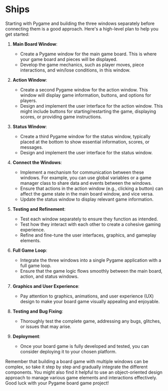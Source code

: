 # Ships

Starting with Pygame and building the three windows separately before connecting them is a good approach. Here's a high-level plan to help you get started:

1. **Main Board Window**:
   - Create a Pygame window for the main game board. This is where your game board and pieces will be displayed.
   - Develop the game mechanics, such as player moves, piece interactions, and win/lose conditions, in this window.

2. **Action Window**:
   - Create a second Pygame window for the action window. This window will display game information, buttons, and options for players.
   - Design and implement the user interface for the action window. This might include buttons for starting/restarting the game, displaying scores, or providing game instructions.

3. **Status Window**:
   - Create a third Pygame window for the status window, typically placed at the bottom to show essential information, scores, or messages.
   - Design and implement the user interface for the status window.

4. **Connect the Windows**:
   - Implement a mechanism for communication between these windows. For example, you can use global variables or a game manager class to share data and events between the windows.
   - Ensure that actions in the action window (e.g., clicking a button) can affect the game state in the main board window, and vice versa.
   - Update the status window to display relevant game information.

5. **Testing and Refinement**:
   - Test each window separately to ensure they function as intended.
   - Test how they interact with each other to create a cohesive gaming experience.
   - Refine and fine-tune the user interfaces, graphics, and gameplay elements.

6. **Full Game Loop**:
   - Integrate the three windows into a single Pygame application with a full game loop.
   - Ensure that the game logic flows smoothly between the main board, action, and status windows.

7. **Graphics and User Experience**:
   - Pay attention to graphics, animations, and user experience (UX) design to make your board game visually appealing and enjoyable.

8. **Testing and Bug Fixing**:
   - Thoroughly test the complete game, addressing any bugs, glitches, or issues that may arise.

9. **Deployment**:
   - Once your board game is fully developed and tested, you can consider deploying it to your chosen platform.

Remember that building a board game with multiple windows can be complex, so take it step by step and gradually integrate the different components. You might also find it helpful to use an object-oriented design approach to manage various game elements and interactions effectively. Good luck with your Pygame board game project!
